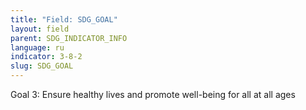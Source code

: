 ```yaml
---
title: "Field: SDG_GOAL"
layout: field
parent: SDG_INDICATOR_INFO
language: ru
indicator: 3-8-2
slug: SDG_GOAL
---
```

Goal 3:  Ensure healthy lives and promote well-being for all at all ages